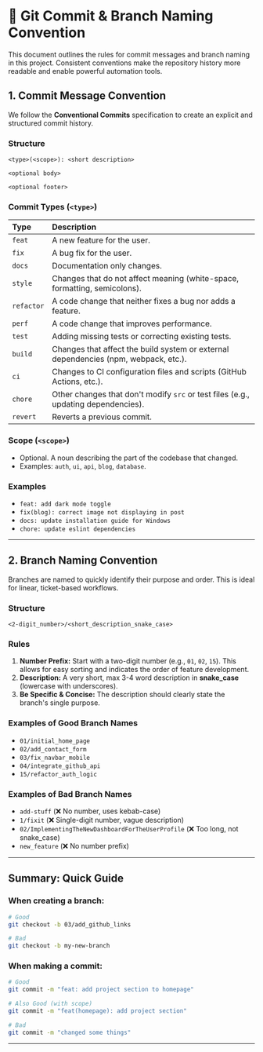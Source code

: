 # 🚀 Git Commit & Branch Naming Convention

This document outlines the rules for commit messages and branch naming in this project. Consistent conventions make the repository history more readable and enable powerful automation tools.

## 1. Commit Message Convention

We follow the **Conventional Commits** specification to create an explicit and structured commit history.

### Structure
```
<type>(<scope>): <short description>

<optional body>

<optional footer>
```

### Commit Types (`<type>`)

| Type       | Description                                                                                                |
| :--------- | :--------------------------------------------------------------------------------------------------------- |
| `feat`     | A new feature for the user.                                                                                 |
| `fix`      | A bug fix for the user.                                                                                     |
| `docs`     | Documentation only changes.                                                                                 |
| `style`    | Changes that do not affect meaning (white-space, formatting, semicolons).                                   |
| `refactor` | A code change that neither fixes a bug nor adds a feature.                                                  |
| `perf`     | A code change that improves performance.                                                                    |
| `test`     | Adding missing tests or correcting existing tests.                                                          |
| `build`    | Changes that affect the build system or external dependencies (npm, webpack, etc.).                         |
| `ci`       | Changes to CI configuration files and scripts (GitHub Actions, etc.).                                       |
| `chore`    | Other changes that don't modify `src` or test files (e.g., updating dependencies).                          |
| `revert`   | Reverts a previous commit.                                                                                  |

### Scope (`<scope>`)
*   Optional. A noun describing the part of the codebase that changed.
*   Examples: `auth`, `ui`, `api`, `blog`, `database`.

### Examples
- `feat: add dark mode toggle`
- `fix(blog): correct image not displaying in post`
- `docs: update installation guide for Windows`
- `chore: update eslint dependencies`

---

## 2. Branch Naming Convention

Branches are named to quickly identify their purpose and order. This is ideal for linear, ticket-based workflows.

### Structure
```
<2-digit_number>/<short_description_snake_case>
```

### Rules
1.  **Number Prefix:** Start with a two-digit number (e.g., `01`, `02`, `15`). This allows for easy sorting and indicates the order of feature development.
2.  **Description:** A very short, max 3-4 word description in **snake_case** (lowercase with underscores).
3.  **Be Specific & Concise:** The description should clearly state the branch's single purpose.

### Examples of Good Branch Names
- `01/initial_home_page`
- `02/add_contact_form`
- `03/fix_navbar_mobile`
- `04/integrate_github_api`
- `15/refactor_auth_logic`

### Examples of Bad Branch Names
- `add-stuff` (❌ No number, uses kebab-case)
- `1/fixit` (❌ Single-digit number, vague description)
- `02/ImplementingTheNewDashboardForTheUserProfile` (❌ Too long, not snake_case)
- `new_feature` (❌ No number prefix)

---

## Summary: Quick Guide

### When creating a branch:
```bash
# Good
git checkout -b 03/add_github_links

# Bad
git checkout -b my-new-branch
```

### When making a commit:
```bash
# Good
git commit -m "feat: add project section to homepage"

# Also Good (with scope)
git commit -m "feat(homepage): add project section"

# Bad
git commit -m "changed some things"
```

---